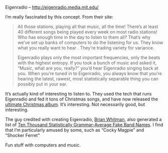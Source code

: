 Eigenradio – <http://eigenradio.media.mit.edu/>

I’m really fascinated by this concept. From their site:

> All those stations, playing all that music, all the time! There’s at least 40 different songs being played every week on most radio stations! Who has enough time in the day to listen to them all? That’s why we’ve set up banks of computers to do the listening for us. They know what you really want to hear . They’re trading variety for variance.
> 
> Eigenradio plays only the most important frequencies, only the beats with the highest entropy. If you took a bunch of music and asked it, “Music, what are you, really?” you’d hear Eigenradio singing back at you. When you’re tuned in to Eigenradio, you always know that you’re hearing the latest, rawest, most statistically separable thing you can possibly put in your ear.

It’s actually kind of interesting to listen to. They used the tech that runs Eigenradio and fed it tons of Christmas songs, and have now released the [ultimate Christmas album][1]. It’s interesting. Not necessarily good, but interesting.

The guy credited with creating Eigenradio, [Brian Whitman][2], also generated a list of [Ten Thousand Statistically Grammar-Average Fake Band Names][3]. I find that I’m particularly amused by some, such as “Cocky Magpie” and “Shocker Ferret”

Fun stuff with computers and music.

 [1]: http://eigenradio.media.mit.edu/christmas_2004.html
 [2]: http://web.media.mit.edu/~bwhitman/
 [3]: http://web.media.mit.edu/~bwhitman/10000.html